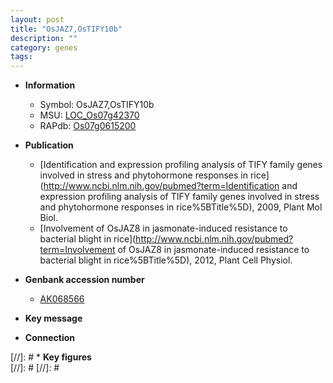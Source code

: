 ```yaml
---
layout: post
title: "OsJAZ7,OsTIFY10b"
description: ""
category: genes
tags: 
---
```


* **Information**  
    + Symbol: OsJAZ7,OsTIFY10b  
    + MSU: [LOC_Os07g42370](http://rice.plantbiology.msu.edu/cgi-bin/ORF_infopage.cgi?orf=LOC_Os07g42370)  
    + RAPdb: [Os07g0615200](http://rapdb.dna.affrc.go.jp/viewer/gbrowse_details/irgsp1?name=Os07g0615200)  

* **Publication**  
    + [Identification and expression profiling analysis of TIFY family genes involved in stress and phytohormone responses in rice](http://www.ncbi.nlm.nih.gov/pubmed?term=Identification and expression profiling analysis of TIFY family genes involved in stress and phytohormone responses in rice%5BTitle%5D), 2009, Plant Mol Biol.
    + [Involvement of OsJAZ8 in jasmonate-induced resistance to bacterial blight in rice](http://www.ncbi.nlm.nih.gov/pubmed?term=Involvement of OsJAZ8 in jasmonate-induced resistance to bacterial blight in rice%5BTitle%5D), 2012, Plant Cell Physiol.

* **Genbank accession number**  
    + [AK068566](http://www.ncbi.nlm.nih.gov/nuccore/AK068566)

* **Key message**  

* **Connection**  

[//]: # * **Key figures**  
[//]: # 
[//]: # 
